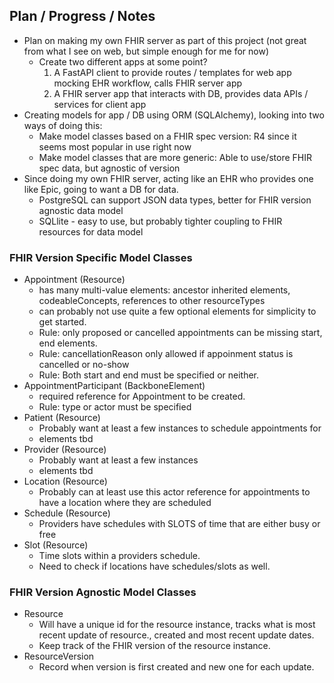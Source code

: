 ## Plan / Progress / Notes

* Plan on making my own FHIR server as part of this project (not great from what I see on web, but simple enough for me for now)
  - Create two different apps at some point?
    1. A FastAPI client to provide routes / templates for web app mocking EHR workflow, calls FHIR server app
    2. A FHIR server app that interacts with DB, provides data APIs / services for client app
* Creating models for app / DB using ORM (SQLAlchemy), looking into two ways of doing this:
  - Make model classes based on a FHIR spec version:  R4 since it seems most popular in use right now
  - Make model classes that are more generic:  Able to use/store FHIR spec data, but agnostic of version 
* Since doing my own FHIR server, acting like an EHR who provides one like Epic, going to want a DB for data.
  - PostgreSQL can support JSON data types, better for FHIR version agnostic data model
  - SQLlite - easy to use, but probably tighter coupling to FHIR resources for data model


### FHIR Version Specific Model Classes

* Appointment (Resource)
  - has many multi-value elements: ancestor inherited elements, codeableConcepts, references to other resourceTypes
  - can probably not use quite a few optional elements for simplicity to get started.
  - Rule: only proposed or cancelled appointments can be missing start, end elements.
  - Rule: cancellationReason only allowed if appoinment status is cancelled or no-show
  - Rule: Both start and end must be specified or neither.
* AppointmentParticipant (BackboneElement) 
  - required reference for Appointment to be created.
  - Rule: type or actor must be specified
* Patient (Resource)
  - Probably want at least a few instances to schedule appointments for
  - elements tbd
* Provider (Resource)
  - Probably want at least a few instances
  - elements tbd
* Location (Resource)
  - Probably can at least use this actor reference for appointments to have a location where they are scheduled
* Schedule (Resource)
  - Providers have schedules with SLOTS of time that are either busy or free
* Slot (Resource)
  - Time slots within a providers schedule.
  - Need to check if locations have schedules/slots as well.


### FHIR Version Agnostic Model Classes

* Resource
  - Will have a unique id for the resource instance, tracks what is most recent update of resource., created and most recent update dates.
  - Keep track of the FHIR version of the resource instance.
* ResourceVersion
  - Record when version is first created and new one for each update.
